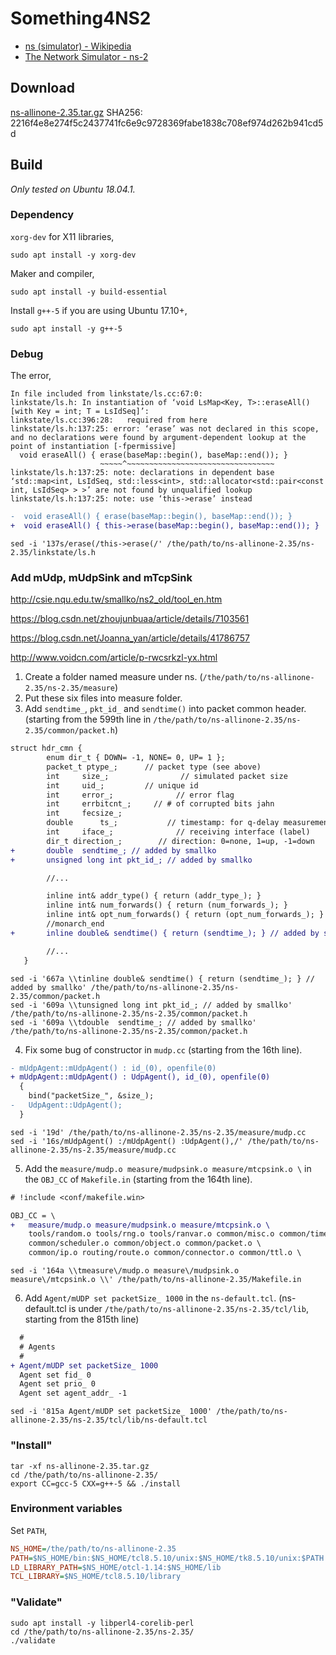 # Something4NS2

- [ns \(simulator\) - Wikipedia](https://en.wikipedia.org/wiki/Ns_(simulator))
- [The Network Simulator - ns-2](https://www.isi.edu/nsnam/ns/)

## Download

[ns-allinone-2.35.tar.gz](http://sourceforge.net/projects/nsnam/files/allinone/ns-allinone-2.35/ns-allinone-2.35.tar.gz/download) SHA256: 2216f4e8e274f5c2437741fc6e9c9728369fabe1838c708ef974d262b941cd5d

## Build

*Only tested on Ubuntu 18.04.1.*

### Dependency

```xorg-dev``` for X11 libraries,

```shell
sudo apt install -y xorg-dev
```

Maker and compiler,

```shell
sudo apt install -y build-essential
```

Install `g++-5` if you are using Ubuntu 17.10+,

```shell
sudo apt install -y g++-5
```

### Debug

The error,

```
In file included from linkstate/ls.cc:67:0:
linkstate/ls.h: In instantiation of ‘void LsMap<Key, T>::eraseAll() [with Key = int; T = LsIdSeq]’:
linkstate/ls.cc:396:28:   required from here
linkstate/ls.h:137:25: error: ‘erase’ was not declared in this scope, and no declarations were found by argument-dependent lookup at the point of instantiation [-fpermissive]
  void eraseAll() { erase(baseMap::begin(), baseMap::end()); }
                    ~~~~~^~~~~~~~~~~~~~~~~~~~~~~~~~~~~~~~~~
linkstate/ls.h:137:25: note: declarations in dependent base ‘std::map<int, LsIdSeq, std::less<int>, std::allocator<std::pair<const int, LsIdSeq> > >’ are not found by unqualified lookup
linkstate/ls.h:137:25: note: use ‘this->erase’ instead
```

``` diff
-  void eraseAll() { erase(baseMap::begin(), baseMap::end()); }
+  void eraseAll() { this->erase(baseMap::begin(), baseMap::end()); }
```

```shell
sed -i '137s/erase(/this->erase(/' /the/path/to/ns-allinone-2.35/ns-2.35/linkstate/ls.h
```

### Add mUdp, mUdpSink and mTcpSink

http://csie.nqu.edu.tw/smallko/ns2_old/tool_en.htm

https://blog.csdn.net/zhoujunbuaa/article/details/7103561

https://blog.csdn.net/Joanna_yan/article/details/41786757

http://www.voidcn.com/article/p-rwcsrkzl-yx.html

1. Create a folder named measure under ns. (`/the/path/to/ns-allinone-2.35/ns-2.35/measure`)
2. Put these six files into measure folder.
3. Add `sendtime_`, `pkt_id_` and `sendtime()` into packet common header. (starting from the 599th line in `/the/path/to/ns-allinone-2.35/ns-2.35/common/packet.h`)

``` diff
struct hdr_cmn {
        enum dir_t { DOWN= -1, NONE= 0, UP= 1 };
        packet_t ptype_;      // packet type (see above)
        int     size_;                // simulated packet size
        int     uid_;         // unique id
        int     error_;              // error flag
        int     errbitcnt_;     // # of corrupted bits jahn
        int     fecsize_;
        double      ts_;           // timestamp: for q-delay measurement
        int     iface_;              // receiving interface (label)
        dir_t direction_;        // direction: 0=none, 1=up, -1=down
+       double  sendtime_; // added by smallko
+       unsigned long int pkt_id_; // added by smallko

        //...

        inline int& addr_type() { return (addr_type_); }
        inline int& num_forwards() { return (num_forwards_); }
        inline int& opt_num_forwards() { return (opt_num_forwards_); }
        //monarch_end
+       inline double& sendtime() { return (sendtime_); } // added by smallko

        //...
   }
```

```shell
sed -i '667a \\tinline double& sendtime() { return (sendtime_); } // added by smallko' /the/path/to/ns-allinone-2.35/ns-2.35/common/packet.h
sed -i '609a \\tunsigned long int pkt_id_; // added by smallko' /the/path/to/ns-allinone-2.35/ns-2.35/common/packet.h
sed -i '609a \\tdouble  sendtime_; // added by smallko' /the/path/to/ns-allinone-2.35/ns-2.35/common/packet.h
```

4. Fix some bug of constructor in `mudp.cc` (starting from the 16th line).

``` diff
- mUdpAgent::mUdpAgent() : id_(0), openfile(0)
+ mUdpAgent::mUdpAgent() : UdpAgent(), id_(0), openfile(0)
  {
	bind("packetSize_", &size_);
- 	UdpAgent::UdpAgent();
  }
```

```shell
sed -i '19d' /the/path/to/ns-allinone-2.35/ns-2.35/measure/mudp.cc
sed -i '16s/mUdpAgent() :/mUdpAgent() :UdpAgent(),/' /the/path/to/ns-allinone-2.35/ns-2.35/measure/mudp.cc
```

5. Add the `measure/mudp.o measure/mudpsink.o measure/mtcpsink.o \` in the `OBJ_CC` of `Makefile.in` (starting from the 164th line).

```diff
# !include <conf/makefile.win>

OBJ_CC = \
+	measure/mudp.o measure/mudpsink.o measure/mtcpsink.o \
	tools/random.o tools/rng.o tools/ranvar.o common/misc.o common/timer-handler.o \
	common/scheduler.o common/object.o common/packet.o \
	common/ip.o routing/route.o common/connector.o common/ttl.o \
```

```shell
sed -i '164a \\tmeasure\/mudp.o measure\/mudpsink.o measure\/mtcpsink.o \\' /the/path/to/ns-allinone-2.35/Makefile.in
```

6. Add `Agent/mUDP set packetSize_ 1000` in the `ns-default.tcl`. (ns-default.tcl is under `/the/path/to/ns-allinone-2.35/ns-2.35/tcl/lib`, starting from the 815th line)

```diff
  #
  # Agents
  #
+ Agent/mUDP set packetSize_ 1000
  Agent set fid_ 0
  Agent set prio_ 0
  Agent set agent_addr_ -1
```

```shell
sed -i '815a Agent/mUDP set packetSize_ 1000' /the/path/to/ns-allinone-2.35/ns-2.35/tcl/lib/ns-default.tcl
```

### "Install"

```shell
tar -xf ns-allinone-2.35.tar.gz
cd /the/path/to/ns-allinone-2.35/
export CC=gcc-5 CXX=g++-5 && ./install
```

### Environment variables

Set ```PATH```,

```ini
NS_HOME=/the/path/to/ns-allinone-2.35
PATH=$NS_HOME/bin:$NS_HOME/tcl8.5.10/unix:$NS_HOME/tk8.5.10/unix:$PATH
LD_LIBRARY_PATH=$NS_HOME/otcl-1.14:$NS_HOME/lib
TCL_LIBRARY=$NS_HOME/tcl8.5.10/library
```

### "Validate"

```shell
sudo apt install -y libperl4-corelib-perl
cd /the/path/to/ns-allinone-2.35/ns-2.35/
./validate
```
